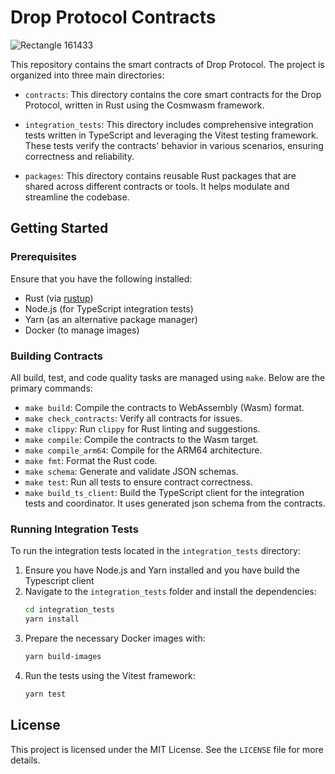 # Drop Protocol Contracts

![Rectangle 161433](https://github.com/hadronlabs-org/drop-contracts/assets/103267218/f0faf991-7954-4e65-8032-73e6e4840ef3)

This repository contains the smart contracts of Drop Protocol. The project is organized into three main directories:

- `contracts`: This directory contains the core smart contracts for the Drop Protocol, written in Rust using the Cosmwasm framework.

- `integration_tests`: This directory includes comprehensive integration tests written in TypeScript and leveraging the Vitest testing framework. These tests verify the contracts' behavior in various scenarios, ensuring correctness and reliability.

- `packages`: This directory contains reusable Rust packages that are shared across different contracts or tools. It helps modulate and streamline the codebase.

## Getting Started

### Prerequisites

Ensure that you have the following installed:

- Rust (via [rustup](https://rustup.rs/))
- Node.js (for TypeScript integration tests)
- Yarn (as an alternative package manager)
- Docker (to manage images)

### Building Contracts

All build, test, and code quality tasks are managed using `make`. Below are the primary commands:

- `make build`: Compile the contracts to WebAssembly (Wasm) format.
- `make check_contracts`: Verify all contracts for issues.
- `make clippy`: Run `clippy` for Rust linting and suggestions.
- `make compile`: Compile the contracts to the Wasm target.
- `make compile_arm64`: Compile for the ARM64 architecture.
- `make fmt`: Format the Rust code.
- `make schema`: Generate and validate JSON schemas.
- `make test`: Run all tests to ensure contract correctness.
- `make build_ts_client`: Build the TypeScript client for the integration tests and coordinator. It uses generated json schema from the contracts. 

### Running Integration Tests

To run the integration tests located in the `integration_tests` directory:

1. Ensure you have Node.js and Yarn installed and you have build the Typescript client
2. Navigate to the `integration_tests` folder and install the dependencies:
   ```bash
   cd integration_tests
   yarn install
   ```
3. Prepare the necessary Docker images with:
   ```bash
   yarn build-images
   ```
4. Run the tests using the Vitest framework:
   ```bash
   yarn test
   ```

## License

This project is licensed under the MIT License. See the `LICENSE` file for more details.
